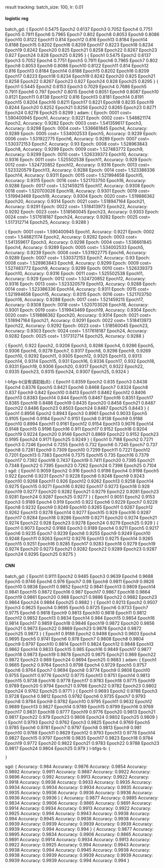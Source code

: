 result tracking:
batch_size: 100, lr: 0.01
#### logistic reg
batch_gd: 
    {
        Epoch1 0.5475
        Epoch2 0.6137
        Epoch3 0.7052
        Epoch4 0.7751
        Epoch5 0.7911
        Epoch6 0.7965
        Epoch7 0.802
        Epoch8 0.8053
        Epoch9 0.8086
        Epoch10 0.8122
        Epoch11 0.814
        Epoch12 0.816
        Epoch13 0.8184
        Epoch14 0.8188
        Epoch15 0.8202
        Epoch16 0.8209
        Epoch17 0.8223
        Epoch18 0.8234
        Epoch19 0.8242
        Epoch20 0.825
        Epoch21 0.8258
        Epoch22 0.8267
        Epoch23 0.827
        Epoch24 0.828
        Epoch25 0.8295
    }
    {
        Epoch1 0.5475
        Epoch2 0.6137
        Epoch3 0.7052
        Epoch4 0.7751
        Epoch5 0.7911
        Epoch6 0.7965
        Epoch7 0.802
        Epoch8 0.8053
        Epoch9 0.8086
        Epoch10 0.8122
        Epoch11 0.814
        Epoch12 0.816
        Epoch13 0.8184
        Epoch14 0.8188
        Epoch15 0.8202
        Epoch16 0.8209
        Epoch17 0.8223
        Epoch18 0.8234
        Epoch19 0.8242
        Epoch20 0.825
        Epoch21 0.8258
        Epoch22 0.8267
        Epoch23 0.827
        Epoch24 0.828
        Epoch25 0.8295
    }
    {
        Epoch1 0.5445
        Epoch2 0.6153
        Epoch3 0.7029
        Epoch4 0.7686
        Epoch5 0.7911
        Epoch6 0.797
        Epoch7 0.8015
        Epoch8 0.8051
        Epoch9 0.8087
        Epoch10 0.8121
        Epoch11 0.8138
        Epoch12 0.816
        Epoch13 0.8181
        Epoch14 0.8191
        Epoch15 0.8204
        Epoch16 0.8211
        Epoch17 0.8221
        Epoch18 0.8235
        Epoch19 0.8244
        Epoch20 0.8252
        Epoch21 0.8256
        Epoch22 0.8265
        Epoch23 0.8271
        Epoch24 0.8278
        Epoch25 0.8299
    }
adam:
{
    Epoch: 0001 cost= 1.590400945
    Epoch1, Accuracy: 0.9221
    Epoch: 0002 cost= 1.548821174
    Epoch2, Accuracy: 0.9282
    Epoch: 0003 cost= 1.541359617
    Epoch3, Accuracy: 0.9298
    Epoch: 0004 cost= 1.536661845
    Epoch4, Accuracy: 0.9289
    Epoch: 0005 cost= 1.534002533
    Epoch5, Accuracy: 0.9239
    Epoch: 0006 cost= 1.531922775
    Epoch6, Accuracy: 0.9289
    Epoch: 0007 cost= 1.530372153
    Epoch7, Accuracy: 0.93
    Epoch: 0008 cost= 1.528963843
    Epoch8, Accuracy: 0.9299
    Epoch: 0009 cost= 1.527483772
    Epoch9, Accuracy: 0.9299
    Epoch: 0010 cost= 1.526339373
    Epoch10, Accuracy: 0.9316
    Epoch: 0011 cost= 1.525502538
    Epoch11, Accuracy: 0.929
    Epoch: 0012 cost= 1.524720852
    Epoch12, Accuracy: 0.9316
    Epoch: 0013 cost= 1.523320579
    Epoch13, Accuracy: 0.9288
    Epoch: 0014 cost= 1.523386336
    Epoch14, Accuracy: 0.9311
    Epoch: 0015 cost= 1.521994658
    Epoch15, Accuracy: 0.9315
    Epoch: 0016 cost= 1.521703750
    Epoch16, Accuracy: 0.9288
    Epoch: 0017 cost= 1.521459215
    Epoch17, Accuracy: 0.9308
    Epoch: 0018 cost= 1.520703026
    Epoch18, Accuracy: 0.9301
    Epoch: 0019 cost= 1.519943469
    Epoch19, Accuracy: 0.9304
    Epoch: 0020 cost= 1.519886362
    Epoch20, Accuracy: 0.9314
    Epoch: 0021 cost= 1.518947164
    Epoch21, Accuracy: 0.9291
    Epoch: 0022 cost= 1.518413973
    Epoch22, Accuracy: 0.9292
    Epoch: 0023 cost= 1.518560045
    Epoch23, Accuracy: 0.9303
    Epoch: 0024 cost= 1.517618187
    Epoch24, Accuracy: 0.9282
    Epoch: 0025 cost= 1.517312714
    Epoch25, Accuracy: 0.9288
}

{
    Epoch: 0001 cost= 1.590400945
    Epoch1, Accuracy: 0.9221
    Epoch: 0002 cost= 1.548821174
    Epoch2, Accuracy: 0.9282
    Epoch: 0003 cost= 1.541359617
    Epoch3, Accuracy: 0.9298
    Epoch: 0004 cost= 1.536661845
    Epoch4, Accuracy: 0.9289
    Epoch: 0005 cost= 1.534002533
    Epoch5, Accuracy: 0.9239
    Epoch: 0006 cost= 1.531922775
    Epoch6, Accuracy: 0.9289
    Epoch: 0007 cost= 1.530372153
    Epoch7, Accuracy: 0.93
    Epoch: 0008 cost= 1.528963843
    Epoch8, Accuracy: 0.9299
    Epoch: 0009 cost= 1.527483772
    Epoch9, Accuracy: 0.9299
    Epoch: 0010 cost= 1.526339373
    Epoch10, Accuracy: 0.9316
    Epoch: 0011 cost= 1.525502538
    Epoch11, Accuracy: 0.929
    Epoch: 0012 cost= 1.524720852
    Epoch12, Accuracy: 0.9316
    Epoch: 0013 cost= 1.523320579
    Epoch13, Accuracy: 0.9288
    Epoch: 0014 cost= 1.523386336
    Epoch14, Accuracy: 0.9311
    Epoch: 0015 cost= 1.521994658
    Epoch15, Accuracy: 0.9315
    Epoch: 0016 cost= 1.521703750
    Epoch16, Accuracy: 0.9288
    Epoch: 0017 cost= 1.521459215
    Epoch17, Accuracy: 0.9308
    Epoch: 0018 cost= 1.520703026
    Epoch18, Accuracy: 0.9301
    Epoch: 0019 cost= 1.519943469
    Epoch19, Accuracy: 0.9304
    Epoch: 0020 cost= 1.519886362
    Epoch20, Accuracy: 0.9314
    Epoch: 0021 cost= 1.518947164
    Epoch21, Accuracy: 0.9291
    Epoch: 0022 cost= 1.518413973
    Epoch22, Accuracy: 0.9292
    Epoch: 0023 cost= 1.518560045
    Epoch23, Accuracy: 0.9303
    Epoch: 0024 cost= 1.517618187
    Epoch24, Accuracy: 0.9282
    Epoch: 0025 cost= 1.517312714
    Epoch25, Accuracy: 0.9288
}

{
    Epoch1,  0.922
    Epoch2,  0.9206
    Epoch3,  0.9286
    Epoch4,  0.9286
    Epoch5,  0.9306
    Epoch6,  0.9278
    Epoch7,  0.9317
    Epoch8,  0.9298
    Epoch9,  0.9269
    Epoch10,  0.9292
    Epoch11,  0.9305
    Epoch12,  0.9325
    Epoch13,  0.9313
    Epoch14,  0.9314
    Epoch15,  0.931
    Epoch16,  0.9336
    Epoch17,  0.932
    Epoch18,  0.9331
    Epoch19,  0.9306
    Epoch20,  0.9317
    Epoch21,  0.9322
    Epoch22,  0.9335
    Epoch23,  0.9315
    Epoch24,  0.9307
    Epoch25,  0.9324
}

l-bfgs-b(没有调初始点):
    {
        Epoch1 0.8359
        Epoch2 0.835
        Epoch3 0.8438
        Epoch4 0.8376
        Epoch5 0.8421
        Epoch6 0.8468
        Epoch7 0.8324
        Epoch8 0.837
        Epoch9 0.842
        Epoch10 0.8413
        Epoch11 0.8462
        Epoch12 0.8406
        Epoch13 0.8383
        Epoch14 0.844
        Epoch15 0.8467
        Epoch16 0.8351
        Epoch17 0.8385
        Epoch18 0.8486
        Epoch19 0.8435
        Epoch20 0.8458
        Epoch21 0.8487
        Epoch22 0.8486
        Epoch23 0.8503
        Epoch24 0.8487
        Epoch25 0.8443
    }
    {
        Epoch1 0.8956
        Epoch2 0.8943
        Epoch3 0.8961
        Epoch4 0.9033
        Epoch5 0.9105
        Epoch6 0.9164
        Epoch7 0.9151
        Epoch8 0.9138
        Epoch9 0.9188
        Epoch10 0.8994
        Epoch11 0.9161
        Epoch12 0.9154
        Epoch13 0.9076
        Epoch14 0.9148
        Epoch15 0.9196
        Epoch16 0.911
        Epoch17 0.9152
        Epoch18 0.9204
        Epoch19 0.9224
        Epoch20 0.9146
        Epoch21 0.8869
        Epoch22 0.9152
        Epoch23 0.9195
        Epoch24 0.9171
        Epoch25 0.9249
    }
    {
        Epoch1 0.7188
        Epoch2 0.7271
        Epoch3 0.7246
        Epoch4 0.7255
        Epoch5 0.732
        Epoch6 0.7245
        Epoch7 0.737
        Epoch8 0.7281
        Epoch9 0.7309
        Epoch10 0.7299
        Epoch11 0.7221
        Epoch12 0.7201
        Epoch13 0.7383
        Epoch14 0.7375
        Epoch15 0.735
        Epoch16 0.7379
        Epoch17 0.7392
        Epoch18 0.7437
        Epoch19 0.7411
        Epoch20 0.7395
        Epoch21 0.7348
        Epoch22 0.7395
        Epoch23 0.7262
        Epoch24 0.7398
        Epoch25 0.7104
    }
sgd:
    {
        Epoch1 0.9059
        Epoch2 0.916
        Epoch3 0.9198
        Epoch4 0.9198
        Epoch5 0.922
        Epoch6 0.9231
        Epoch7 0.9228
        Epoch8 0.9248
        Epoch9 0.9243
        Epoch10 0.9268
        Epoch11 0.926
        Epoch12 0.9262
        Epoch13 0.9258
        Epoch14 0.9275
        Epoch15 0.9271
        Epoch16 0.9282
        Epoch17 0.9273
        Epoch18 0.928
        Epoch19 0.9277
        Epoch20 0.9282
        Epoch21 0.9279
        Epoch22 0.9281
        Epoch23 0.9281
        Epoch24 0.9287
        Epoch25 0.9277
    }
    {
        Epoch1 0.9051
        Epoch2 0.9153
        Epoch3 0.9189
        Epoch4 0.919
        Epoch5 0.922
        Epoch6 0.9229
        Epoch7 0.9229
        Epoch8 0.9232
        Epoch9 0.9249
        Epoch10 0.9265
        Epoch11 0.9267
        Epoch12 0.9262
        Epoch13 0.9278
        Epoch14 0.9277
        Epoch15 0.929
        Epoch16 0.9287
        Epoch17 0.9284
        Epoch18 0.9286
        Epoch19 0.9271
        Epoch20 0.9274
        Epoch21 0.9274
        Epoch22 0.928
        Epoch23 0.9278
        Epoch24 0.9279
        Epoch25 0.929
    }
    {
        Epoch1 0.9073
        Epoch2 0.9168
        Epoch3 0.9189
        Epoch4 0.9211
        Epoch5 0.9217
        Epoch6 0.9235
        Epoch7 0.9239
        Epoch8 0.9255
        Epoch9 0.9249
        Epoch10 0.9248
        Epoch11 0.9263
        Epoch12 0.9276
        Epoch13 0.9275
        Epoch14 0.9265
        Epoch15 0.9251
        Epoch16 0.9285
        Epoch17 0.9283
        Epoch18 0.9279
        Epoch19 0.9274
        Epoch20 0.9273
        Epoch21 0.9282
        Epoch22 0.9289
        Epoch23 0.9287
        Epoch24 0.9295
        Epoch25 0.9275
    }
#### CNN
batch_gd: 
    {
        Epoch1 0.9111
        Epoch2 0.9485
        Epoch3 0.9639
        Epoch4 0.9688
        Epoch5 0.9746
        Epoch6 0.976
        Epoch7 0.98
        Epoch8 0.9811
        Epoch9 0.9826
        Epoch10 0.9838
        Epoch11 0.9852
        Epoch12 0.9841
        Epoch13 0.9809
        Epoch14 0.9841
        Epoch15 0.9872
        Epoch16 0.987
        Epoch17 0.9867
        Epoch18 0.9864
        Epoch19 0.9861
        Epoch20 0.988
        Epoch21 0.9886
        Epoch22 0.9882
        Epoch23 0.9864
        Epoch24 0.9884
        Epoch25 0.9882
    }
    {
        Epoch1 0.9213
        Epoch2 0.9507
        Epoch3 0.9625
        Epoch4 0.9695
        Epoch5 0.9725
        Epoch6 0.9733
        Epoch7 0.9775
        Epoch8 0.9818
        Epoch9 0.9813
        Epoch10 0.9818
        Epoch11 0.9812
        Epoch12 0.9852
        Epoch13 0.9834
        Epoch14 0.984
        Epoch15 0.9854
        Epoch16 0.9814
        Epoch17 0.9859
        Epoch18 0.9846
        Epoch19 0.9872
        Epoch20 0.9856
        Epoch21 0.9873
        Epoch22 0.9869
        Epoch23 0.9878
        Epoch24 0.9872
        Epoch25 0.9873
    }
    {
        Epoch1 0.9188
        Epoch2 0.9498
        Epoch3 0.9603
        Epoch4 0.9695
        Epoch5 0.9741
        Epoch6 0.978
        Epoch7 0.9808
        Epoch8 0.9804
        Epoch9 0.9797
        Epoch10 0.9814
        Epoch11 0.9824
        Epoch12 0.9848
        Epoch13 0.9862
        Epoch14 0.9833
        Epoch15 0.985
        Epoch16 0.9849
        Epoch17 0.9877
        Epoch18 0.9873
        Epoch19 0.9878
        Epoch20 0.9875
        Epoch21 0.989
        Epoch22 0.9872
        Epoch23 0.989
        Epoch24 0.9894
        Epoch25 0.9883
    }
adam:
    {
        Epoch1 0.9665
Epoch2 0.9764
Epoch3 0.9798
Epoch4 0.9729
Epoch5 0.9757
Epoch6 0.9764
Epoch7 0.9694
Epoch8 0.9774
Epoch9 0.9808
Epoch10 0.9755
Epoch11 0.9776
Epoch12 0.9775
Epoch13 0.9751
Epoch14 0.9813
Epoch15 0.9738
Epoch16 0.9778
Epoch17 0.9783
Epoch18 0.9775
Epoch19 0.9789
Epoch20 0.9794
Epoch21 0.9766
Epoch22 0.9782
Epoch23 0.9802
Epoch24 0.9762
Epoch25 0.9771
    }
    {
        Epoch1 0.9693
Epoch2 0.9788
Epoch3 0.9728
Epoch4 0.9812
Epoch5 0.9782
Epoch6 0.9735
Epoch7 0.9793
Epoch8 0.9784
Epoch9 0.9782
Epoch10 0.9795
Epoch11 0.9632
Epoch12 0.9689
Epoch13 0.9827
Epoch14 0.9789
Epoch15 0.9799
Epoch16 0.9769
Epoch17 0.9831
Epoch18 0.9777
Epoch19 0.9776
Epoch20 0.9813
Epoch21 0.9817
Epoch22 0.979
Epoch23 0.9808
Epoch24 0.9802
Epoch25 0.9809
    }
    {
        Epoch1 0.9793
Epoch2 0.9762
Epoch3 0.9825
Epoch4 0.9769
Epoch5 0.9785
Epoch6 0.9781
Epoch7 0.9797
Epoch8 0.9813
Epoch9 0.981
Epoch10 0.9788
Epoch11 0.9829
Epoch12 0.9793
Epoch13 0.9778
Epoch14 0.9827
Epoch15 0.9797
Epoch16 0.9835
Epoch17 0.9823
Epoch18 0.9784
Epoch19 0.9772
Epoch20 0.9822
Epoch21 0.9783
Epoch22 0.9788
Epoch23 0.9817
Epoch24 0.9804
Epoch25 0.979
    }
l-bfgs-b:
    {
        
    }
sgd:
    {
        Accuracy: 0.984
        Accuracy: 0.9876
        Accuracy: 0.9854
        Accuracy: 0.9892
        Accuracy: 0.9911
        Accuracy: 0.9887
        Accuracy: 0.9922
        Accuracy: 0.9896
        Accuracy: 0.992
        Accuracy: 0.9913
        Accuracy: 0.9922
        Accuracy: 0.9918
        Accuracy: 0.9938
        Accuracy: 0.9933
        Accuracy: 0.9935
        Accuracy: 0.9934
        Accuracy: 0.9934
        Accuracy: 0.9934
        Accuracy: 0.9935
        Accuracy: 0.9935
        Accuracy: 0.9936
        Accuracy: 0.9936
        Accuracy: 0.9936
        Accuracy: 0.9936
        Accuracy: 0.9936
    }
    {
        Accuracy: 0.9877
        Accuracy: 0.9895
        Accuracy: 0.9834
        Accuracy: 0.9906
        Accuracy: 0.9865
        Accuracy: 0.9891
        Accuracy: 0.9914
        Accuracy: 0.9934
        Accuracy: 0.9913
        Accuracy: 0.9922
        Accuracy: 0.9925
        Accuracy: 0.994
        Accuracy: 0.9943
        Accuracy: 0.9938
        Accuracy: 0.994
        Accuracy: 0.9945
        Accuracy: 0.9938
        Accuracy: 0.9938
        Accuracy: 0.9939
        Accuracy: 0.9939
        Accuracy: 0.9939
        Accuracy: 0.9939
        Accuracy: 0.9939
        Accuracy: 0.994
        Accuracy: 0.994
    }
    {
        Accuracy: 0.9877
        Accuracy: 0.9895
        Accuracy: 0.9834
        Accuracy: 0.9906
        Accuracy: 0.9865
        Accuracy: 0.9891
        Accuracy: 0.9914
        Accuracy: 0.9934
        Accuracy: 0.9913
        Accuracy: 0.9922
        Accuracy: 0.9925
        Accuracy: 0.994
        Accuracy: 0.9943
        Accuracy: 0.9938
        Accuracy: 0.994
        Accuracy: 0.9945
        Accuracy: 0.9938
        Accuracy: 0.9938
        Accuracy: 0.9939
        Accuracy: 0.9939
        Accuracy: 0.9939
        Accuracy: 0.9939
        Accuracy: 0.9939
        Accuracy: 0.994
        Accuracy: 0.994
    }